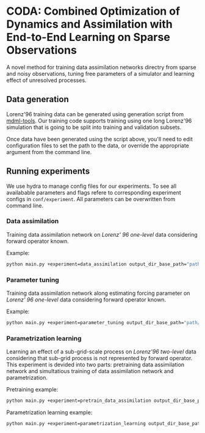 # CODA: Combined Optimization of Dynamics and Assimilation with End-to-End Learning on Sparse Observations
A novel method for training data assimilation networks directry from sparse and noisy observations, tuning free parameters of a simulator and learning effect of unresolved processes.

## Data generation
Lorenz'96 training data can be generated using generation script from [mdml-tools](https://codebase.helmholtz.cloud/m-dml/mdml-tools/-/blob/main/mdml_tools/scripts/generate_lorenz_data.py). Our training code supports training using one long Lorenz'96 simulation that is going to be split into training and validation subsets.

Once data have been generated using the script above, you'll need to edit configuration files to set the path to the data, or override the appropriate argument from the command line.

## Running experiments
We use hydra to manage config files for our experiments. To see all availabable parameters and flags refere to corresponding experiment configs in `conf/experiment`. All parameters can be overwritten from command line.

### Data assimilation
Training data assimilation network on *Lorenz' 96 one-level* data considering forward operator known.

Example:
```bash
python main.py +experiment=data_assimilation output_dir_base_path="path/where/to/save" datamodule.path_to_load_data="path/to/load/l96/simulation.h5" l96forcing=8.0 observation_model.additional_noise_std=1.0 observation_model.random_mask_fraction=0.75 rollout_length=25 input_window_extend=25 loss_alpha=0.5 random_seed=111
```

### Parameter tuning
Training data assimilation network along estimating forcing parameter on *Lorenz' 96 one-level* data considering forward operator known.

Example:
```bash
python main.py +experiment=parameter_tuning output_dir_base_path="path/where/to/save" datamodule.path_to_load_data="path/to/load/l96/simulation.h5" observation_model.additional_noise_std=1.0 observation_model.random_mask_fraction=0.75 rollout_length=25 input_window_extend=25 loss_alpha=0.5 random_seed=111
```

### Parametrization learning
Learning an effect of a sub-grid-scale process on *Lorenz'96 two-level* data considering that sub-grid process is not represented by forward operator. This experiment is devided into two parts: pretraining data assimilation network and simultatious training of data assimilation network and parametrization.

Pretraining example:
```bash
python main.py +experiment=pretrain_data_assimilation output_dir_base_path="path/where/to/save" datamodule.path_to_load_data="path/to/load/l96/simulation.h5" l96forcing=10.0 observation_model.additional_noise_std=1.0 observation_model.random_mask_fraction=0.75 rollout_length=25 input_window_extend=25 loss_alpha=0.5 random_seed=111
```

Parametrization learning example:
```bash
python main.py +experiment=parametrization_learning output_dir_base_path="path/where/to/save" assimilation_network_checkpoint="path/to/pretrained/da/network/checkpoint" datamodule.path_to_load_data="path/to/load/l96/simulation.h5" l96forcing=10.0 observation_model.additional_noise_std=1.0 observation_model.random_mask_fraction=0.75 rollout_length=25 input_window_extend=25 loss_alpha=0.5 random_seed=111
```
